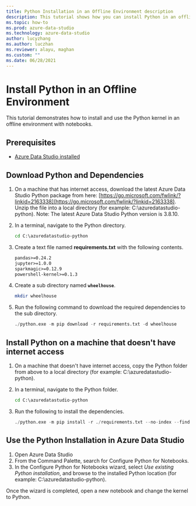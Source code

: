 ```yaml
---
title: Python Installation in an Offline Environment description
description: This tutorial shows how you can install Python in an offline environment
ms.topic: how-to
ms.prod: azure-data-studio
ms.technology: azure-data-studio
author: lucyzhang
ms.author: luczhan
ms.reviewer: alayu, maghan
ms.custom: ""
ms.date: 06/28/2021
---
```


# Install Python in an Offline Environment

This tutorial demonstrates how to install and use the Python kernel in an offline environment with notebooks.

## Prerequisites

- [Azure Data Studio installed](../download-azure-data-studio.md)

## Download Python and Dependencies

1. On a machine that has internet access, download the latest Azure Data Studio Python package from here: [https://go.microsoft.com/fwlink/?linkid=2163338](https://go.microsoft.com/fwlink/?linkid=2163338). Unzip the file into a local directory (for example: C:\\azuredatastudio-python). Note: The latest Azure Data Studio Python version is 3.8.10.

2. In a terminal, navigate to the Python directory.

    ```cmd
    cd C:\azuredatastudio-python
    ```

3. Create a text file named **requirements.txt** with the following contents.

    ```txt
    pandas>=0.24.2
    jupyter>=1.0.0
    sparkmagic>=0.12.9
    powershell-kernel>=0.1.3
    ```

4. Create a sub directory named **`wheelhouse`**.

    ```bash
    mkdir wheelhouse
    ```

5. Run the following command to download the required dependencies to the sub directory.

    ```python
    ./python.exe -m pip download -r requirements.txt -d wheelhouse
    ```

## Install Python on a machine that doesn't have internet access

1. On a machine that doesn't have internet access, copy the Python folder from above to a local directory (for example: C:\\azuredatastudio-python).

2. In a terminal, navigate to the Python folder.

    ```cmd
    cd C:\azuredatastudio-python
    ```

3. Run the following to install the dependencies.

    ```python
    ./python.exe -m pip install -r ./requirements.txt --no-index --find-links ./wheelhouse
    ```

## Use the Python Installation in Azure Data Studio

1. Open Azure Data Studio
2. From the Command Palette, search for Configure Python for Notebooks.
3. In the Configure Python for Notebooks wizard, select *Use existing Python installation*, and browse to the installed Python location (for example: C:\\azuredatastudio-python).

Once the wizard is completed, open a new notebook and change the kernel to Python.